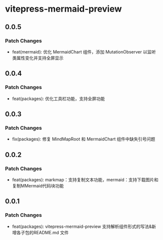 # vitepress-mermaid-preview

## 0.0.5

### Patch Changes

- feat(mermaid): 优化 MermaidChart 组件，添加 MutationObserver 以监听类属性变化并支持全屏显示

## 0.0.4

### Patch Changes

- feat(packages): 优化工具栏功能，支持全屏功能

## 0.0.3

### Patch Changes

- fix(packages): 修复 MindMapRoot 和 MermaidChart 组件中缺失引号问题

## 0.0.2

### Patch Changes

- feat(packages): markmap：支持复制文本功能，mermaid：支持下载图片和复制MMermaid代码块功能

## 0.0.1

### Patch Changes

- feat(packages): vitepress-mermaid-preview 支持解析组件形式的写法&新增各子包的README.md 文件
